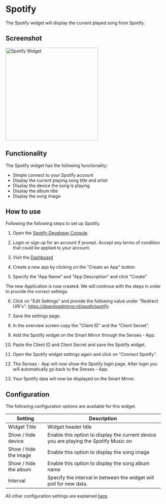 # Spotify

The Spotify widget will display the current played song from Spotify. 

## Screenshot

<div class="image-wrapper">
  <img class="widget-image" src="/images/widgets/spotify.png" alt="Spotify Widget" width="300"/>
</div>

## Functionality

The Spotify widget has the following functionality: 

- Simple connect to your Spotify account
- Display the current playing song title and artist
- Display the device the song is playing
- Display the album title
- Display the song image

## How to use

Following the following steps to set up Spotify. 

1. Open the [Spotify Developer Console](https://developer.spotify.com/console/).

2. Login or sign up for an account if prompt. Accept any terms of condition that could be applied to your account.

3. Visit the [Dashboard](https://developer.spotify.com/dashboard/applications)

4. Create a new app by clicking on the "Create an App" button.

5. Specify the "App Name" and "App Description" and click "Create"

The new Application is now created. We will continue with the steps in order to provide the correct settings. 

6. Click on "Edit Settings" and provide the following value under "Redirect URI's": <em>https://downloadmirror.nl/oauth/spotify</em>

7. Save the settings page.

8. In the overview screen copy the "Client ID" and the "Client Secret".

9. Add the Spotify widget on the Smart Mirror through the Senses - App.

10. Paste the Client ID and Client Secret and save the Spotify widget.

11. Open the Spotify widget settings again and click on "Connect Spotify".

12. The Senses - App will now show the Spotify login page. After login you will automatically go back to the Senses - App. 

13. Your Spotify data will now be displayed on the Smart Mirror.

## Configuration

The following configuration options are available for this widget.

| Setting | Description |
| ----------- | ----------- |
| Widget Title | Widget header title |
| Show / hide device | Enable this option to display the current device you are playing the Spotify Music on |
| Show / hide the image | Enable this option to display the song image | 
| Show / hide the album | Enable this option to display the song album name |
| Interval | Specify the interval in between the widget will poll for new data. |

All other configuration settings are explained [here](/widgets/introduction.html#default-widget-configuration-options).